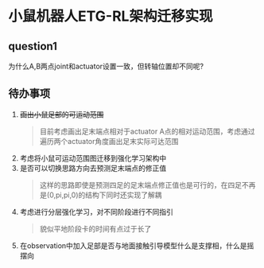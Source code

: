 # 小鼠机器人ETG-RL架构迁移实现
## question1

为什么A,B两点joint和actuator设置一致，但转轴位置却不同呢?

## 待办事项
1. <del>画出小鼠足部的可运动范围</del>
    > 目前考虑画出足末端点相对于actuator A点的相对运动范围，考虑通过遍历两个actuator角度画出足末实际可达范围
2. 考虑将小鼠可运动范围图迁移到强化学习架构中
3. 是否可以切换思路方向去预测足末端点的修正值
    > 这样的思路即使是预测四足的足末端点修正值也是可行的，在四足不再是(0,pi,pi,0)的结构下同时还实现了解耦
4. 考虑进行分层强化学习，对不同阶段进行不同指引
    >貌似平地阶段卡的时间有点过于长了
5. 在observation中加入足部是否与地面接触引导模型什么是支撑相，什么是摇摆向